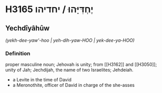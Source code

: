 # H3165 יֶחְדִּיָּהוּ / יחדיהו

## Yechdîyâhûw

_(yekh-dee-yaw'-hoo | yeh-dih-yaw-HOO | yek-dee-ya-HOO)_

### Definition

proper masculine noun; Jehovah is unity; from [[H3162]] and [[H3050]]; unity of Jah; Jechdijah, the name of two Israelites; Jehdeiah.

- a Levite in the time of David
- a Meronothite, officer of David in charge of the she-asses
